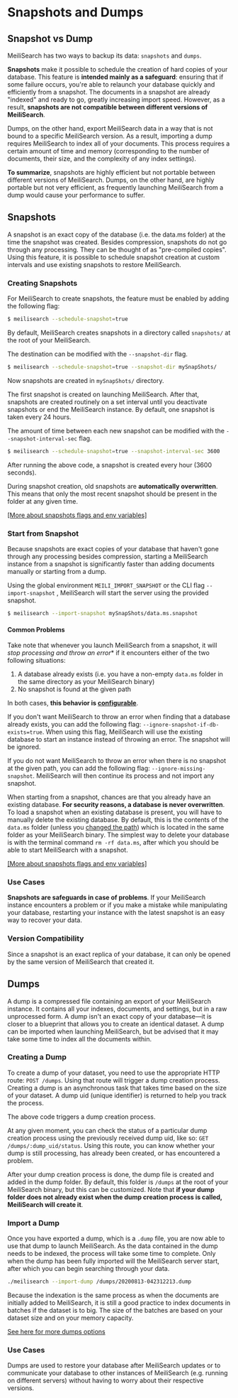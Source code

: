 # Snapshots and Dumps

## Snapshot vs Dump

MeiliSearch has two ways to backup its data: `snapshots` and `dumps`.

**Snapshots** make it possible to schedule the creation of hard copies of your database. This feature is **intended mainly as a safeguard**: ensuring that if some failure occurs, you're able to relaunch your database quickly and efficiently from a snapshot. The documents in a snapshot are already "indexed" and ready to go, greatly increasing import speed. However, as a result, **snapshots are not compatible between different versions of MeiliSearch**.

Dumps, on the other hand, export MeiliSearch data in a way that is not bound to a specific MeiliSearch version. As a result, importing a dump requires MeiliSearch to index all of your documents. This process requires a certain amount of time and memory (corresponding to the number of documents, their size, and the complexity of any index settings).

**To summarize**, snapshots are highly efficient but not portable between different versions of MeiliSearch. Dumps, on the other hand, are highly portable but not very efficient, as frequently launching MeiliSearch from a dump would cause your performance to suffer.

## Snapshots

A snapshot is an exact copy of the database (i.e. the data.ms folder) at the time the snapshot was created. Besides compression, snapshots do not go through any processing. They can be thought of as "pre-compiled copies".
Using this feature, it is possible to schedule snapshot creation at custom intervals and use existing snapshots to restore MeiliSearch.

### Creating Snapshots

For MeiliSearch to create snapshots, the feature must be enabled by adding the following flag:

```bash
$ meilisearch --schedule-snapshot=true
```

By default, MeiliSearch creates snapshots in a directory called `snapshots/` at the root of your MeiliSearch.

The destination can be modified with the `--snapshot-dir` flag.

```bash
$ meilisearch --schedule-snapshot=true --snapshot-dir mySnapShots/
```

Now snapshots are created in `mySnapShots/` directory.

The first snapshot is created on launching MeiliSearch. After that, snapshots are created routinely on a set interval until you deactivate snapshots or end the MeiliSearch instance. By default, one snapshot is taken every 24 hours.

The amount of time between each new snapshot can be modified with the `--snapshot-interval-sec` flag.

```bash
$ meilisearch --schedule-snapshot=true --snapshot-interval-sec 3600
```

After running the above code, a snapshot is created every hour (3600 seconds).

During snapshot creation, old snapshots are **automatically overwritten**. This means that only the most recent snapshot should be present in the folder at any given time.

[[More about snapshots flags and env variables]](/guides/advanced_guides/configuration.md#schedule-snapshot-creation)

### Start from Snapshot

Because snapshots are exact copies of your database that haven't gone through any processing besides compression, starting a MeiliSearch instance from a snapshot is significantly faster than adding documents manually or starting from a dump.

Using the global environment `MEILI_IMPORT_SNAPSHOT` or the CLI flag `--import-snapshot` , MeiliSearch will start the server using the provided snapshot.

```bash
$ meilisearch --import-snapshot mySnapShots/data.ms.snapshot
```

#### Common Problems

Take note that whenever you launch MeiliSearch from a snapshot, it will *stop processing and throw an error** if it encounters either of the two following situations:

1. A database already exists (i.e. you have a non-empty `data.ms` folder in the same directory as your MeiliSearch binary)
2. No snapshot is found at the given path

In both cases, **this behavior is [configurable](/guides/advanced_guides/configuration.md#ignore-missing-snapshot)**.

If you don't want MeiliSearch to throw an error when finding that a database already exists, you can add the following flag: `--ignore-snapshot-if-db-exists=true`. When using this flag, MeiliSearch will use the existing database to start an instance instead of throwing an error. The snapshot will be ignored.

If you do not want MeiliSearch to throw an error when there is no snapshot at the given path, you can add the following flag: `--ignore-missing-snapshot`. MeiliSearch will then continue its process and not import any snapshot.

When starting from a snapshot, chances are that you already have an existing database. **For security reasons, a database is never overwritten**. To load a snapshot when an existing database is present, you will have to manually delete the existing database. By default, this is the contents of the `data.ms` folder (unless you [changed the path](/guides/advanced_guides/configuration.md#database-path)) which is located in the same folder as your MeiliSearch binary.
The simplest way to delete your database is with the terminal command `rm -rf data.ms`, after which you should be able to start MeiliSearch with a snapshot.

[[More about snapshots flags and env variables]](/guides/advanced_guides/configuration.md#schedule-snapshot-creation)

### Use Cases

**Snapshots are safeguards in case of problems**. If your MeiliSearch instance encounters a problem or if you make a mistake while manipulating your database, restarting your instance with the latest snapshot is an easy way to recover your data.

### Version Compatibility

Since a snapshot is an exact replica of your database, it can only be opened by the same version of MeiliSearch that created it.

## Dumps

A dump is a compressed file containing an export of your MeiliSearch instance. It contains all your indexes, documents, and settings, but in a raw unprocessed form. A dump isn't an exact copy of your database—it is closer to a blueprint that allows you to create an identical dataset. A dump can be imported when launching MeiliSearch, but be advised that it may take some time to index all the documents within.

### Creating a Dump

To create a dump of your dataset, you need to use the appropriate HTTP route: `POST /dumps`. Using that route will trigger a dump creation process. Creating a dump is an asynchronous task that takes time based on the size of your dataset. A dump uid (unique identifier) is returned to help you track the process.

<code-samples id="post_dump_1" />

The above code triggers a dump creation process.

At any given moment, you can check the status of a particular dump creation process using the previously received dump uid, like so: `GET /dumps/:dump_uid/status`. Using this route, you can know whether your dump is still processing, has already been created, or has encountered a problem.

<code-samples id="get_dump_status_1" />

After your dump creation process is done, the dump file is created and added in the dump folder. By default, this folder is `/dumps` at the root of your MeiliSearch binary, but this can be customized. Note that **if your dump folder does not already exist when the dump creation process is called, MeiliSearch will create it**.

### Import a Dump

Once you have exported a dump, which is a `.dump` file, you are now able to use that dump to launch MeiliSearch. As the data contained in the dump needs to be indexed, the process will take some time to complete. Only when the dump has been fully imported will the MeiliSearch server start, after which you can begin searching through your data.

```bash
./meilisearch --import-dump /dumps/20200813-042312213.dump
```

Because the indexation is the same process as when the documents are initially added to MeiliSearch, it is still a good practice to index documents in batches if the dataset is to big. The size of the batches are based on your dataset size and on your memory capacity.

[See here for more dumps options](/guides/advanced_guides/configuration.md#dumps-destination)

### Use Cases

Dumps are used to restore your database after MeiliSearch updates or to communicate your database to other instances of MeiliSearch (e.g. running on different servers) without having to worry about their respective versions.
